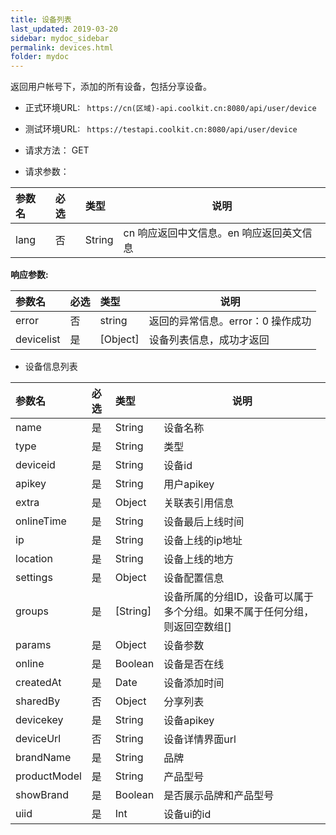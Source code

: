 ```yaml
---
title: 设备列表
last_updated: 2019-03-20
sidebar: mydoc_sidebar
permalink: devices.html
folder: mydoc
---
```


返回用户帐号下，添加的所有设备，包括分享设备。
- 正式环境URL: ``` https://cn(区域)-api.coolkit.cn:8080/api/user/device``` 

- 测试环境URL: ``` https://testapi.coolkit.cn:8080/api/user/device``` 

- 请求方法： GET

- 请求参数：

|参数名|必选|类型|说明|
|:----    |:---|:----- |-----   |
|lang |否  |String | cn 响应返回中文信息。en 响应返回英文信息 |

**响应参数:**

|参数名|必选|类型|说明|
|:----    |:---|:----- |-----   |
|error |否  |string | 返回的异常信息。error：0 操作成功  |
|devicelist |是  |[Object] | 设备列表信息，成功才返回  |

- 设备信息列表

|参数名|必选|类型|说明|
|:----    |:---|:----- |-----   |
|name |是  |String | 设备名称  |
|type |是  |String | 类型  |
|deviceid |是  |String | 设备id  |
|apikey |是  |String | 用户apikey  |
|extra |是  |Object | 关联表引用信息  |
|onlineTime |是  |String | 设备最后上线时间  |
|ip |是  |String | 设备上线的ip地址  |
|location |是  |String | 设备上线的地方  |
|settings |是  |Object | 设备配置信息  |
|groups |是  | [String] | 设备所属的分组ID，设备可以属于多个分组。如果不属于任何分组，则返回空数组[]  |
|params |是  |Object | 设备参数  |
|online |是  |Boolean | 设备是否在线  |
|createdAt |是  |Date | 设备添加时间  |
|sharedBy |否  |Object | 分享列表  |
|devicekey |是  |String | 设备apikey  |
|deviceUrl |否  |String | 设备详情界面url  |
|brandName |是  |String | 品牌  |
|productModel |是  |String | 产品型号  |
|showBrand |是  |Boolean | 是否展示品牌和产品型号  |
|uiid |是  | Int | 设备ui的id  |



